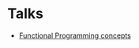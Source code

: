 # Talks

- [Functional Programming concepts](https://github.com/leandrotk/talks/tree/master/functional_programming)
